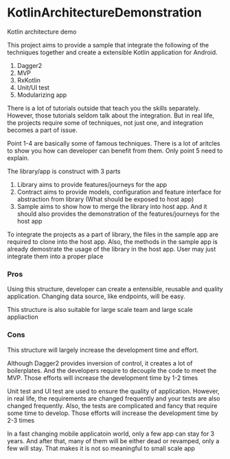 # KotlinArchitectureDemonstration
Kotlin architecture demo

This project aims to provide a sample that integrate the following of the techniques together and create a extensible Kotlin application for Android.
1. Dagger2
2. MVP
3. RxKotlin
4. Unit/UI test
5. Modularizing app

There is a lot of tutorials outside that teach you the skills separately. However, those tutorials seldom talk about the integration. But in real life, the projects require some of techniques, not just one, and integration becomes a part of issue.

Point 1-4 are basically some of famous techniques. There is a lot of aritcles to show you how can developer can benefit from them. Only point 5 need to explain.

The library/app is construct with 3 parts 
1. Library aims to provide features/journeys for the app
2. Contract aims to provide models, configuration and feature interface for abstraction from library (What should be exposed to host app)
3. Sample aims to show how to merge the library into host app. And it should also provides the demonstration of the features/journeys for the host app

To integrate the projects as a part of library, the files in the sample app are required to clone into the host app. Also, the methods in the sample app is already demostrate the usage of the library in the host app. User may just integrate them into a proper place

### Pros
Using this structure, developer can create a entensible, reusable and quality application. Changing data source, like endpoints, will be easy. 

This structure is also suitable for large scale team and large scale appliaction

### Cons
This structure will largely increase the development time and effort. 

Although Dagger2 provides inversion of control, it creates a lot of boilerplates. And the developers require to decouple the code to meet the MVP. Those efforts will increase the development time by 1-2 times

Unit test and UI test are used to ensure the quality of application. However, in real life, the requirements are changed frequently and your tests are also changed frequently. Also, the tests are complicated and fancy that require some time to develop. Those efforts will increase the development time by 2-3 times

In a fast changing mobile applicatoin world, only a few app can stay for 3 years. And after that, many of them will be either dead or revamped, only a few will stay. That makes it is not so meaningful to small scale app 
